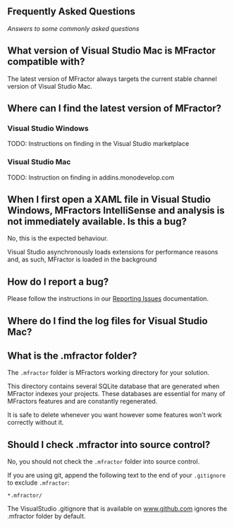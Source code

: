 ## Frequently Asked Questions

*Answers to some commonly asked questions*

## What version of Visual Studio Mac is MFractor compatible with?

The latest version of MFractor always targets the current stable channel version of Visual Studio Mac.

## Where can I find the latest version of MFractor?

### Visual Studio Windows

TODO: Instructions on finding in the Visual Studio marketplace

### Visual Studio Mac

TODO: Instruction on finding in addins.monodevelop.com

## When I first open a XAML file in Visual Studio Windows, MFractors IntelliSense and analysis is not immediately available. Is this a bug?

No, this is the expected behaviour.

Visual Studio asynchronously loads extensions for performance reasons and, as such, MFractor is loaded in the background

## How do I report a bug?

Please follow the instructions in our [Reporting Issues](reporting-issues.md) documentation.

## Where do I find the log files for Visual Studio Mac?

## What is the .mfractor folder?
The `.mfractor` folder is MFractors working directory for your solution.

This directory contains several SQLite database that are generated when MFractor indexes your projects. These databases are essential for many of MFractors features and are constantly regenerated.

It is safe to delete whenever you want however some features won't work correctly without it.

## Should I check .mfractor into source control?

No, you should not check the `.mfractor` folder into source control.

If you are using git, append the following text to the end of your `.gitignore` to exclude `.mfractor`:

```
*.mfractor/
```

The VisualStudio .gitignore that is available on www.github.com ignores the .mfractor folder by default.
